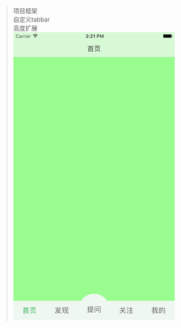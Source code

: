 >项目框架<br/>
>自定义tabbar<br/>
>高度扩展<br/>
>![image](https://github.com/LJDeveloper/LJFrame/blob/master/images/li002.png) 
